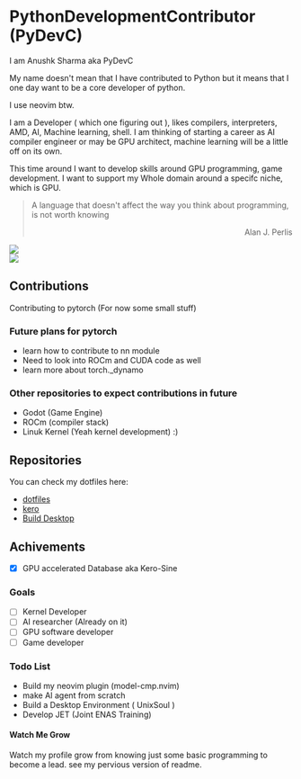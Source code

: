 # PythonDevelopmentContributor (PyDevC)

I am Anushk Sharma aka PyDevC

My name doesn't mean that I have contributed to Python but it means that I one day want to be a core developer of python.

I use neovim btw.

I am a Developer ( which one figuring out ), likes compilers, interpreters, AMD, AI, Machine learning, shell.
I am thinking of starting a career as AI compiler engineer or may be GPU architect, machine learning will be a little off on its own.

This time around I want to develop skills around GPU programming, game development. I want to support my Whole domain around a specifc niche, which is GPU.

> A language that doesn't affect the way you think about programming, is not worth knowing<br>
> <p align="right">Alan J. Perlis</p>

![](https://github-readme-stats.vercel.app/api?username=PyDevC\&rank_icon=percentile&show_icons=true&theme=dark#gh-dark-mode-only)<br/>
![](https://github-readme-stats.vercel.app/api/top-langs/?username=PyDevC&layout=donut&show_icons=true&theme=dark#gh-dark-mode-only)<br/>
## Contributions

Contributing to pytorch (For now some small stuff)

### Future plans for pytorch
- learn how to contribute to nn module
- Need to look into ROCm and CUDA code as well
- learn more about torch._dynamo

### Other repositories to expect contributions in future
- Godot (Game Engine)
- ROCm (compiler stack)
- Linuk Kernel (Yeah kernel development) :)

## Repositories

You can check my dotfiles here: 
- [dotfiles](https://github.com/PyDevC/.dot.git)
- [kero](https://github.com/PyDevC/kero.git)
- [Build Desktop](https://github.com/PyDevC/build_desktop.git)

## Achivements
- [x] GPU accelerated Database aka Kero-Sine

### Goals
- [ ] Kernel Developer
- [ ] AI researcher (Already on it)
- [ ] GPU software developer
- [ ] Game developer

### Todo List
- Build my neovim plugin (model-cmp.nvim)
- make AI agent from scratch
- Build a Desktop Environment ( UnixSoul )
- Develop JET (Joint ENAS Training)

#### Watch Me Grow

Watch my profile grow from knowing just some basic programming to become a lead.
see my pervious version of readme.
